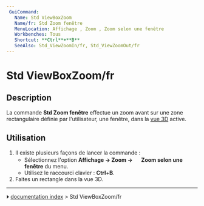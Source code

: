 ```yaml
---
 GuiCommand:
   Name: Std ViewBoxZoom
   Name/fr: Std Zoom fenêtre
   MenuLocation: Affichage , Zoom , Zoom selon une fenêtre
   Workbenches: Tous
   Shortcut: **Ctrl**+**B**
   SeeAlso: Std_ViewZoomIn/fr, Std_ViewZoomOut/fr
---
```


# Std ViewBoxZoom/fr

## Description

La commande **Std Zoom fenêtre** effectue un zoom avant sur une zone rectangulaire définie par l\'utilisateur, une fenêtre, dans la [vue 3D](3D_view/fr.md) active.



## Utilisation

1.  Il existe plusieurs façons de lancer la commande :
    -   Sélectionnez l\'option **Affichage → Zoom → <img src="images/Std_ViewBoxZoom.svg" width=16px> Zoom selon une fenêtre** du menu.
    -   Utilisez le raccourci clavier : **Ctrl**+**B**.
2.  Faites un rectangle dans la vue 3D.



---
⏵ [documentation index](../README.md) > Std ViewBoxZoom/fr
